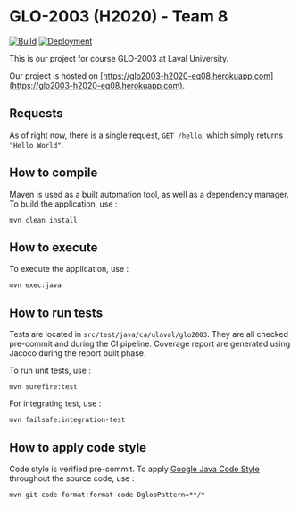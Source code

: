 # GLO-2003 (H2020) - Team 8

[![Build](https://github.com/glo2003/glo2003-h2020-eq08/workflows/Project%20Eq08%20CI/badge.svg)](https://github.com/glo2003/glo2003-h2020-eq08/actions?query=workflow%3A%22Project+Eq08+CI%22)
[![Deployment](https://github.com/glo2003/glo2003-h2020-eq08/workflows/Project%20Eq08%20CD/badge.svg)](https://github.com/glo2003/glo2003-h2020-eq08/actions?query=workflow%3A%22Project+Eq08+CD%22)

This is our project for course GLO-2003 at Laval University.

Our project is hosted on [https://glo2003-h2020-eq08.herokuapp.com](https://glo2003-h2020-eq08.herokuapp.com).

## Requests

As of right now, there is a single request, `GET /hello`, which simply returns `"Hello World"`.

## How to compile

Maven is used as a built automation tool, as well as a dependency manager. To build the application, use : 

`mvn clean install`

## How to execute

To execute the application, use : 

`mvn exec:java`

## How to run tests

Tests are located in `src/test/java/ca/ulaval/glo2003`. They are all checked pre-commit and during the CI pipeline. Coverage report are generated using Jacoco during the report built phase.

To run unit tests, use :

`mvn surefire:test`

For integrating test, use : 

`mvn failsafe:integration-test`

## How to apply code style

Code style is verified pre-commit. To apply [Google Java Code Style](https://google.github.io/styleguide/javaguide.html) throughout the source code, use : 

`mvn git-code-format:format-code-DglobPattern=**/*`
